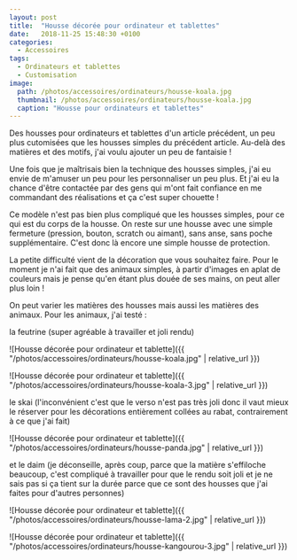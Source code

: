 ```yaml
---
layout: post
title:  "Housse décorée pour ordinateur et tablettes"
date:   2018-11-25 15:48:30 +0100
categories: 
  - Accessoires
tags: 
  - Ordinateurs et tablettes
  - Customisation
image:
  path: /photos/accessoires/ordinateurs/housse-koala.jpg
  thumbnail: /photos/accessoires/ordinateurs/housse-koala.jpg
  caption: "Housse pour ordinateurs et tablettes"
---
```


Des housses pour ordinateurs et tablettes d'un article précédent, un peu plus cutomisées que les housses simples du précédent article. Au-delà des matières et des motifs, j'ai voulu ajouter un peu de fantaisie ! 

<!-- more -->

Une fois que je maîtrisais bien la technique des housses simples, j'ai eu envie de m'amuser un peu pour les personnaliser un peu plus. Et j'ai eu la chance d'être contactée par des gens qui m'ont fait confiance en me commandant des réalisations et ça c'est super chouette !  

Ce modèle n'est pas bien plus compliqué que les housses simples, pour ce qui est du corps de la housse. On reste sur une housse avec une simple fermeture (pression, bouton, scratch ou aimant), sans anse, sans poche supplémentaire. C'est donc là encore une simple housse de protection. 

La petite difficulté vient de la décoration que vous souhaitez faire. Pour le moment je n'ai fait que des animaux simples, à partir d'images en aplat de couleurs mais je pense qu'en étant plus douée de ses mains, on peut aller plus loin ! 

On peut varier les matières des housses mais aussi les matières des animaux. Pour les animaux, j'ai testé : 

la feutrine (super agréable à travailler et joli rendu)

![Housse décorée pour ordinateur et tablette]({{ "/photos/accessoires/ordinateurs/housse-koala.jpg" | relative_url }})

![Housse décorée pour ordinateur et tablette]({{ "/photos/accessoires/ordinateurs/housse-koala-3.jpg" | relative_url }})


le skai (l'inconvénient c'est que le verso n'est pas très joli donc il vaut mieux le réserver pour les décorations entièrement collées au rabat, contrairement à ce que j'ai fait) 

![Housse décorée pour ordinateur et tablette]({{ "/photos/accessoires/ordinateurs/housse-panda.jpg" | relative_url }})

et le daim (je déconseille, après coup, parce que la matière s'effiloche beaucoup, c'est compliqué à travailler pour que le rendu soit joli et je ne sais pas si ça tient sur la durée parce que ce sont des housses que j'ai faites pour d'autres personnes)

![Housse décorée pour ordinateur et tablette]({{ "/photos/accessoires/ordinateurs/housse-lama-2.jpg" | relative_url }})

![Housse décorée pour ordinateur et tablette]({{ "/photos/accessoires/ordinateurs/housse-kangourou-3.jpg" | relative_url }})

